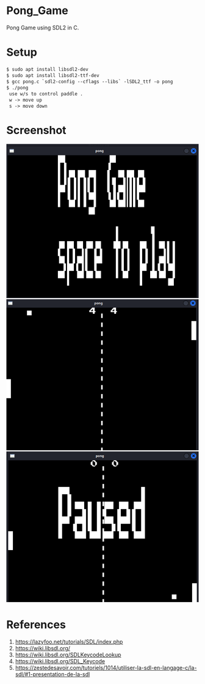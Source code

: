 # Pong_Game
Pong Game using SDL2  in C.
# Setup 
```
$ sudo apt install libsdl2-dev
$ sudo apt install libsdl2-ttf-dev
$ gcc pong.c `sdl2-config --cflags --libs` -lSDL2_ttf -o pong
$ ./pong
 use w/s to control paddle .
 w -> move up 
 s -> move down
```
# Screenshot
 ![start](https://github.com/yusuf0x/Pong_Game/blob/main/img/start.png)
 ![play](https://github.com/yusuf0x/Pong_Game/blob/main/img/pong_game.png)
  ![pause](https://github.com/yusuf0x/Pong_Game/blob/main/img/pause.png)
# References
  1. https://lazyfoo.net/tutorials/SDL/index.php
  2. https://wiki.libsdl.org/
  3. https://wiki.libsdl.org/SDLKeycodeLookup
  4. https://wiki.libsdl.org/SDL_Keycode
  5. https://zestedesavoir.com/tutoriels/1014/utiliser-la-sdl-en-langage-c/la-sdl/#1-presentation-de-la-sdl

